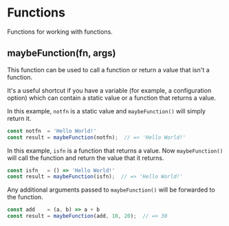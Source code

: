 # Functions

Functions for working with functions.

## maybeFunction(fn, args)

This function can be used to call a function or return a value that isn't
a function.

It's a useful shortcut if you have a variable (for example, a configuration
option) which can contain a static value or a function that returns a value.

In this example, `notfn` is a static value and `maybeFunction()` will simply
return it.

```js
const notfn  = 'Hello World!'
const result = maybeFunction(notfn);  // => 'Hello World!'
```

In this example, `isfn` is a function that returns a value.  Now
`maybeFunction()` will call the function and return the value that it returns.

```js
const isfn   = () => 'Hello World!'
const result = maybeFunction(isfn);  // => 'Hello World!'
```

Any additional arguments passed to `maybeFunction()` will be forwarded to the
function.

```js
const add    = (a, b) => a + b
const result = maybeFunction(add, 10, 20);  // => 30
```
